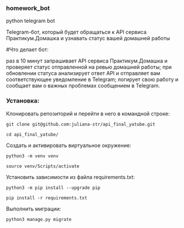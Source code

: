 ### homework_bot
python telegram bot

Telegram-бот, который будет обращаться к API сервиса Практикум.Домашка и узнавать статус вашей домашней работы


#Что делает бот:

раз в 10 минут запрашивает API сервиса Практикум.Домашка и проверяет статус отправленной на ревью домашней работы;
при обновлении статуса анализирует ответ API и отправляет вам соответствующее уведомление в Telegram;
логирует свою работу и сообщает вам о важных проблемах сообщением в Telegram.

### Установка:

Клонировать репозиторий и перейти в него в командной строке:

```
git clone git@github.com:juliana-str/api_final_yatube.git
```

```
cd api_final_yatube/
```

Cоздать и активировать виртуальное окружение:

```
python3 -m venv venv
```

```
source venv/Scripts/activate
```

Установить зависимости из файла requirements.txt:

```
python3 -m pip install --upgrade pip
```

```
pip install -r requirements.txt
```

Выполнить миграции:

```
python3 manage.py migrate
